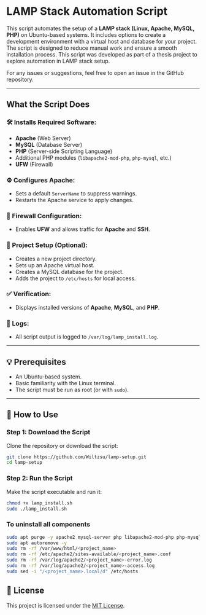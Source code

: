# LAMP Stack Automation Script

This script automates the setup of a **LAMP stack (Linux, Apache, MySQL, PHP)** on Ubuntu-based systems. It includes options to create a development environment with a virtual host and database for your project. The script is designed to reduce manual work and ensure a smooth installation process.
This script was developed as part of a thesis project to explore automation in LAMP stack setup.

For any issues or suggestions, feel free to open an issue in the GitHub repository.

---

## What the Script Does

### 🛠️ Installs Required Software:
- **Apache** (Web Server)
- **MySQL** (Database Server)
- **PHP** (Server-side Scripting Language)
- Additional PHP modules (`libapache2-mod-php`, `php-mysql`, etc.)
- **UFW** (Firewall)

### ⚙️ Configures Apache:
- Sets a default `ServerName` to suppress warnings.
- Restarts the Apache service to apply changes.

### 🔐 Firewall Configuration:
- Enables **UFW** and allows traffic for **Apache** and **SSH**.

### 🚀 Project Setup (Optional):
- Creates a new project directory.
- Sets up an Apache virtual host.
- Creates a MySQL database for the project.
- Adds the project to `/etc/hosts` for local access.

### ✅ Verification:
- Displays installed versions of **Apache**, **MySQL**, and **PHP**.

### 📝 Logs:
- All script output is logged to `/var/log/lamp_install.log`.

---

## 💡 Prerequisites
- An Ubuntu-based system.
- Basic familiarity with the Linux terminal.
- The script must be run as root (or with `sudo`).

---

## 🚀 How to Use

### Step 1: Download the Script
Clone the repository or download the script:
```bash
git clone https://github.com/Wiltzsu/lamp-setup.git
cd lamp-setup
```
### Step 2: Run the Script
Make the script executable and run it:
```bash
chmod +x lamp_install.sh
sudo ./lamp_install.sh
```
### To uninstall all components
```bash
sudo apt purge -y apache2 mysql-server php libapache2-mod-php php-mysql
sudo apt autoremove -y
sudo rm -rf /var/www/html/<project_name>
sudo rm -rf /etc/apache2/sites-available/<project_name>.conf
sudo rm -rf /var/log/apache2/<project_name>-error.log
sudo rm -rf /var/log/apache2/<project_name>-access.log
sudo sed -i "/<project_name>.local/d" /etc/hosts
```
## 📜 License

This project is licensed under the [MIT License](LICENSE).